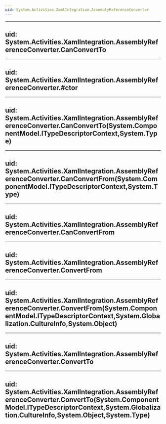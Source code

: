 ```yaml
---
uid: System.Activities.XamlIntegration.AssemblyReferenceConverter
---
```


---
uid: System.Activities.XamlIntegration.AssemblyReferenceConverter.CanConvertTo
---

---
uid: System.Activities.XamlIntegration.AssemblyReferenceConverter.#ctor
---

---
uid: System.Activities.XamlIntegration.AssemblyReferenceConverter.CanConvertTo(System.ComponentModel.ITypeDescriptorContext,System.Type)
---

---
uid: System.Activities.XamlIntegration.AssemblyReferenceConverter.CanConvertFrom(System.ComponentModel.ITypeDescriptorContext,System.Type)
---

---
uid: System.Activities.XamlIntegration.AssemblyReferenceConverter.CanConvertFrom
---

---
uid: System.Activities.XamlIntegration.AssemblyReferenceConverter.ConvertFrom
---

---
uid: System.Activities.XamlIntegration.AssemblyReferenceConverter.ConvertFrom(System.ComponentModel.ITypeDescriptorContext,System.Globalization.CultureInfo,System.Object)
---

---
uid: System.Activities.XamlIntegration.AssemblyReferenceConverter.ConvertTo
---

---
uid: System.Activities.XamlIntegration.AssemblyReferenceConverter.ConvertTo(System.ComponentModel.ITypeDescriptorContext,System.Globalization.CultureInfo,System.Object,System.Type)
---
